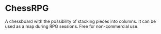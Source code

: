 # ChessRPG
A chessboard with the possibility of stacking pieces into columns. It can be used as a map during RPG sessions.
Free for non-commercial use.
